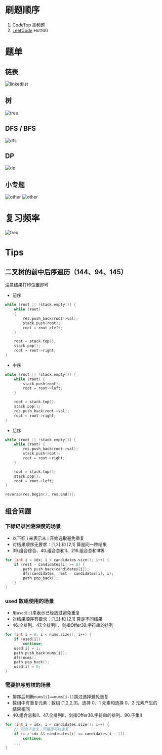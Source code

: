 # 刷题顺序

1. [CodeTop](https://codetop.cc/home) 高频题
2. [LeetCode](https://leetcode.cn/studyplan/top-100-liked/) Hot100

# 题单

## 链表

![linkedlist](./images/2.png)

## 树

![tree](./images/3.png)

## DFS / BFS

![dfs](./images/4.png)

## DP

![dp](./images/5.png)

## 小专题

![other](./images/6.png)
![other](./images/7.png)

# 复习频率

![freq](./images/1.png)

# Tips

## 二叉树的前中后序遍历（144、94、145）

注意结果打印位置即可

- 前序

```c++
while (root || !stack.empty()) {
    while (root)
    {
        res.push_back(root->val);
        stack.push(root);
        root = root->left;
    }

    root = stack.top();
    stack.pop();
    root = root->right;
}
```

- 中序

```c++
while (root || !stack.empty()) {
    while (root) {
        stack.push(root);
        root = root->left;
    }

    root = stack.top();
    stack.pop();
    res.push_back(root->val);
    root = root->right;
}
```

- 后序

```c++
while (root || !stack.empty()) {
    while (root) {
        res.push_back(root->val);
        stack.push(root);
        root = root->right;
    }

    root = stack.top();
    stack.pop();
    root = root->left;
}

reverse(res.begin(), res.end());
```

## 组合问题

### 下标记录回溯深度的场景

- 以下标 i 来表示从 i 开始选取避免重复
- 对结果顺序无要求：[1,2] 和 [2,1] 算是同一种结果
- 39.组合综合、40.组合总和II、216.组合总和III等

```c++
for (int i = idx; i < candidates.size(); i++) {
    if (rest - candidates[i] >= 0) {
        path.push_back(candidates[i]);
        dfs(candidates, rest - candidates[i], i);
        path.pop_back();
    }
}
```

### used 数组使用的场景

- 用`used[i]`来表示已经选过避免重复
- 对结果顺序有要求：[1,2] 和 [2,1] 算是不同结果
- 46.全排列、47.全排列II、剑指Offer38.字符串的排列

```c++
for (int i = 0; i < nums.size(); i++) {
    if (used[i])
        continue;
    used[i] = 1;
    path.push_back(nums[i]);
    dfs(nums);
    path.pop_back();
    used[i] = 0;
}
```

### 需要排序剪枝的场景

- 排序后判断`nums[i]==nums[i-1]`跳过选择避免重复
- 数组中有重复元素：数组 [1,2,2,3]，选择 0、1 元素和选择 0、2 元素产生的结果相同
- 40.组合总和II、47.全排列II、剑指Offer38.字符串的排列、90.子集II

```c++
for (int i = idx; i < candidates.size(); i++) {
    // 同层不重复，同路径可以重复
    if (i > idx && candidates[i] == candidates[i - 1])
        continue;
    ...
}
```
